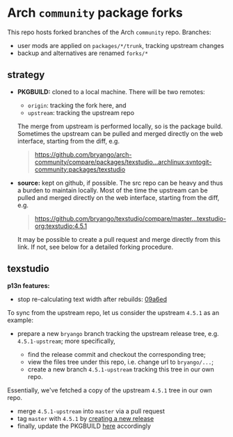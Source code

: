 # Arch `community` package forks

This repo hosts forked branches of the Arch `community` repo. Branches:

- user mods are applied on `packages/*/trunk`, tracking upstream changes
- backup and alternatives are renamed `forks/*`

## strategy

- **PKGBUILD:** cloned to a local machine. There will be two remotes:
  - `origin`: tracking the fork here, and
  - `upstream`: tracking the upstream repo

  The merge from upstream is performed locally, so is the package build. Sometimes the upstream can be pulled and merged directly on the web interface, starting from the diff, e.g.
  
  > https://github.com/bryango/arch-community/compare/packages/texstudio...archlinux:svntogit-community:packages/texstudio

- **source:** kept on github, if possible. The src repo can be heavy and thus a burden to maintain locally. Most of the time the upstream can be pulled and merged directly on the web interface, starting from the diff, e.g.

  > https://github.com/bryango/texstudio/compare/master...texstudio-org:texstudio:4.5.1

  It may be possible to create a pull request and merge directly from this link. If not, see below for a detailed forking procedure. 

## texstudio

**p13n features:**

- stop re-calculating text width after rebuilds: [09a6ed](https://github.com/bryango/texstudio/commit/09a6ed5ef0fec6353b4dd8fa7eb30a12138fe928)

To sync from the upstream repo, let us consider the upstream `4.5.1` as an example:

- prepare a new `bryango` branch tracking the upstream release tree, e.g. `4.5.1-upstream`; more specifically,

  - find the release commit and checkout the corresponding tree;
  - view the files tree under this repo, i.e. change url to `bryango/...`;
  - create a new branch `4.5.1-upstream` tracking this tree in our own repo.
  
Essentially, we've fetched a copy of the upstream `4.5.1` tree in our own repo.

- merge `4.5.1-upstream` into `master` via a pull request
- tag `master` with `4.5.1` by [creating a new release](https://github.com/bryango/texstudio/releases)
- finally, update the PKGBUILD [here](https://github.com/bryango/arch-community/tree/packages/texstudio/trunk) accordingly
